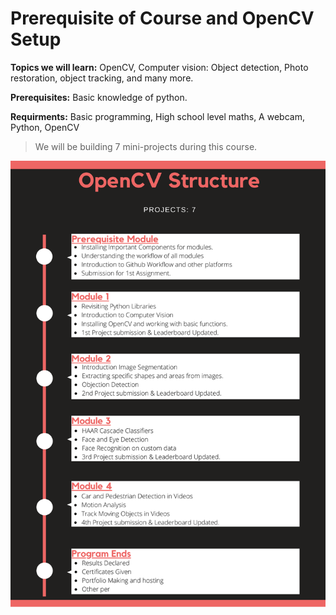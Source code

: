 # Prerequisite of Course and OpenCV Setup

**Topics we will learn:** OpenCV, Computer vision: Object detection, Photo restoration, object tracking, and many more.

**Prerequisites:** Basic knowledge of python.

**Requirments:** Basic programming, High school level maths, A webcam, Python, OpenCV

>We will be building 7 mini-projects during this course.







![Structure](extras/opencv_structure.png)
